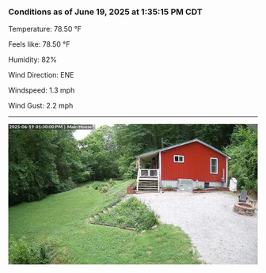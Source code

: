 ### Conditions as of June 19, 2025 at 1:35:15 PM CDT 

Temperature: 78.50 &deg;F

Feels like: 78.50 &deg;F

Humidity: 82%

Wind Direction: ENE

Windspeed: 1.3 mph

Wind Gust: 2.2 mph

---

<img src="./images/latest.jpeg"/>

